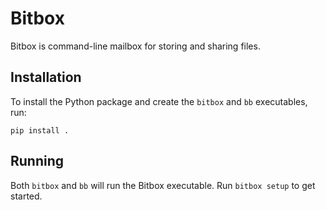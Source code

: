# Bitbox

Bitbox is command-line mailbox for storing and sharing files.

## Installation

To install the Python package and create the `bitbox` and `bb` executables, run:

```
pip install .
```

## Running

Both `bitbox` and `bb` will run the Bitbox executable. Run `bitbox setup` to get started.
